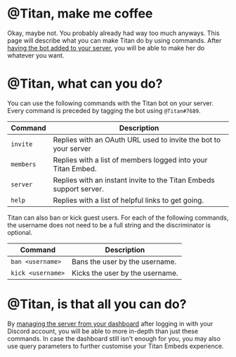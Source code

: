 # @Titan, make me coffee

Okay, maybe not. You probably already had way too much anyways. This page will describe what you can make Titan do by using commands. After [having the bot added to your server](https://discordapp.com/oauth2/authorize?&client_id=299403260031139840&scope=bot&permissions=641195117), you will be able to make her do whatever you want.

# @Titan, what can you do?

You can use the following commands with the Titan bot on your server. Every command is preceded by tagging the bot using ``@Titan#7689``.

Command | Description
--- | ---
``invite`` | Replies with an OAuth URL used to invite the bot to your server
``members`` | Replies with a list of members logged into your Titan Embed.
``server`` | Replies with an instant invite to the Titan Embeds support server.
``help`` | Replies with a list of helpful links to get going.

Titan can also ban or kick guest users. For each of the following commands, the username does not need to be a full string and the discriminator is optional.

Command | Description
--- | ---
``ban <username>`` | Bans the user by the username.
``kick <username>`` | Kicks the user by the username.

# @Titan, is that all you can do?

By [managing the server from your dashboard](https://titanembeds.com/user/dashboard) after logging in with your Discord account, you will be able to more in-depth than just these commands. In case the dashboard still isn't enough for you, you may also use query parameters to further customise your Titan Embeds experience.
